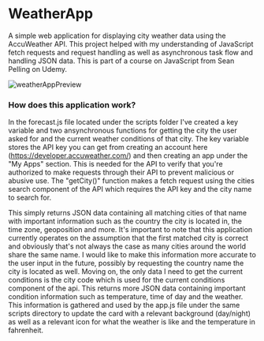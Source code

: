 # WeatherApp
A simple web application for displaying city weather data using the AccuWeather API. This project helped with my understanding of JavaScript fetch requests and request handling as well as asynchronous task flow and handling JSON data. This is part of a course on JavaScript from Sean Pelling on Udemy.

![weatherAppPreview](https://user-images.githubusercontent.com/63391309/90373575-bb64f400-e037-11ea-88ac-a98651616373.png)

### How does this application work?

In the forecast.js file located under the scripts folder I've created a key variable and two ansynchronous functions for getting the city the user asked for and the current weather conditions of that city. The key variable stores the API key you can get from creating an account here (https://developer.accuweather.com/) and then creating an app under the "My Apps" section. This is needed for the API to verify that you're authorized to make requests through their API to prevent malicious or abusive use. The "getCity()" function makes a fetch request using the cities search component of the API which requires the API key and the city name to search for.

This simply returns JSON data containing all matching cities of that name with important information such as the country the city is located in, the time zone, geoposition and more. It's important to note that this application currently operates on the assumption that the first matched city is correct and obviously that's not always the case as many cities around the world share the same name. I would like to make this information more accurate to the user input in the future, possibly by requesting the country name the city is located as well. Moving on, the only data I need to get the current conditions is the city code which is used for the current conditions component of the api. This returns more JSON data containing important condition information such as temperature, time of day and the weather. This information is gathered and used by the app.js file under the same scripts directory to update the card with a relevant background (day/night) as well as a relevant icon for what the weather is like and the temperature in fahrenheit.
